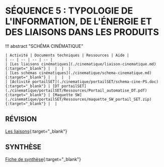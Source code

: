 # SÉQUENCE 5 : TYPOLOGIE  DE L'INFORMATION, DE L'ÉNERGIE ET DES LIAISONS DANS LES PRODUITS

!!! abstract "SCHÉMA CINÉMATIQUE"

    | Activité | Documents techniques | Ressources | Aide |
    | -- | -- | -- | -- |
    | [Les liaisons cinématiques](./cinematique/liaison-cinematique.md){:target="_blank"} |  |  |  | 
    | [Les schémas cinématiques](./cinematique/schema-cinematique.md){:target="_blank"} |  |  |  | 
    | [Activité portailSET](./cinematique/portailSET/schema-cine-PS.doc){:target="_blank"} | [DT portailSET](./cinematique/portailSET/Ressources/Portail_automatise_DT.pdf){:target="_blank"} | [Maquette SW](./cinematique/portailSET/Ressources/maquette_SW_portail_SET.zip){:target="_blank"} |  | 


## RÉVISION

[Les liaisons](./cinematique/autres/liaisons/Representation_symbolique.pdf){:target="_blank"}    

## SYNTHÈSE

[Fiche de synthèse](./cinematique/autres/liaisons/fiche_synthese.pdf){:target="_blank"}

<!-- 

??? abstract "SCHÉMA ÉLECTRIQUE"

    | Activité | Documents techniques | Ressources | Aide |
    | -- | -- | -- | -- |
    | [](){:target="_blank"} |  |  |  |


??? abstract "SCHGÉMA PNEUMATIQUE"

    | Activité | Documents techniques | Ressources | Aide |
    | -- | -- | -- | -- |
    | [](){:target="_blank"} |  |  |  |


-->